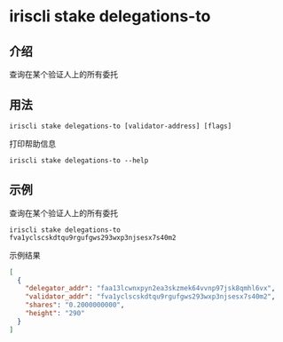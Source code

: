 # iriscli stake delegations-to

## 介绍

查询在某个验证人上的所有委托

## 用法

```
iriscli stake delegations-to [validator-address] [flags]
```
打印帮助信息
```
iriscli stake delegations-to --help
```

## 示例

查询在某个验证人上的所有委托
```
iriscli stake delegations-to fva1yclscskdtqu9rgufgws293wxp3njsesx7s40m2
```

示例结果

```json
[
  {
    "delegator_addr": "faa13lcwnxpyn2ea3skzmek64vvnp97jsk8qmhl6vx",
    "validator_addr": "fva1yclscskdtqu9rgufgws293wxp3njsesx7s40m2",
    "shares": "0.2000000000",
    "height": "290"
  }
]
```
